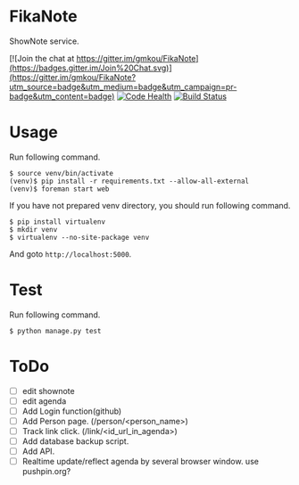 # FikaNote

ShowNote service.

[![Join the chat at https://gitter.im/gmkou/FikaNote](https://badges.gitter.im/Join%20Chat.svg)](https://gitter.im/gmkou/FikaNote?utm_source=badge&utm_medium=badge&utm_campaign=pr-badge&utm_content=badge) [![Code Health](https://landscape.io/github/gmkou/FikaNote/master/landscape.svg?style=flat)](https://landscape.io/github/gmkou/FikaNote/master) [![Build Status](https://travis-ci.org/gmkou/FikaNote.svg?branch=master)](https://travis-ci.org/gmkou/FikaNote)

# Usage

Run following command.

```
$ source venv/bin/activate
(venv)$ pip install -r requirements.txt --allow-all-external
(venv)$ foreman start web
```

If you have not prepared venv directory, you should run following command.

```
$ pip install virtualenv
$ mkdir venv
$ virtualenv --no-site-package venv
```

And goto `http://localhost:5000`.

# Test

Run following command.

```
$ python manage.py test
```

# ToDo
- [ ] edit shownote
- [ ] edit agenda
- [ ] Add Login function(github)
- [ ] Add Person page. (/person/<person_name>)
- [ ] Track link click. (/link/<id_url_in_agenda>)
- [ ] Add database backup script.
- [ ] Add API.
- [ ] Realtime update/reflect agenda by several browser window.
		use pushpin.org?
